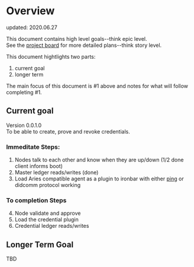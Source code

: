 # Overview
updated: 2020.06.27

This document contains high level goals--think epic level.  
See the [project board](https://github.com/users/tatmanblue/projects/2) for more detailed plans--think story level.

This document hightlights two parts:
1. current goal
2. longer term

The main focus of this document is #1 above and notes for what will follow completing #1.

## Current goal
Version 0.0.1.0  
To be able to create, prove and revoke credentials.  

### Immeditate Steps:
1. Nodes talk to each other and know when they are up/down (1/2 done client informs boot)
2. Master ledger reads/writes (done)
3. Load Aries compatible agent as a plugin to ironbar with either [ping](https://github.com/hyperledger/aries-rfcs/tree/master/features/0048-trust-ping) or didcomm protocol working

### To completion Steps
4. Node validate and approve
5. Load the credential plugin 
6. Credential ledger reads/writes 


## Longer Term Goal
TBD
